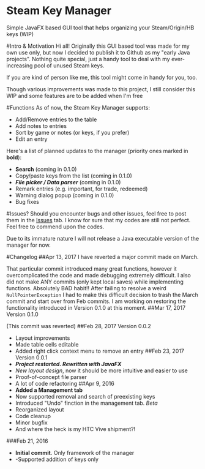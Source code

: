 # Steam Key Manager
Simple JavaFX based GUI tool that helps organizing your Steam/Origin/HB keys (WIP)

#Intro & Motivation
Hi all! Originally this GUI based tool was made for my own use only, but now I decided to publish it to Github as my "early Java projects". Nothing quite special, just a handy tool to deal with my ever-increasing pool of unused Steam keys.

If you are kind of person like me, this tool might come in handy for you, too. 

Though various improvements was made to this project, I still consider this WIP and some features are to be added when I'm free

#Functions
As of now, the Steam Key Manager supports:
- Add/Remove entries to the table
- Add notes to entries
- Sort by game or notes (or keys, if you prefer)
- Edit an entry

Here's a list of planned updates to the manager (priority ones marked in **bold**):
- **Search** (coming in 0.1.0)
- Copy/paste keys from the list (coming in 0.1.0)
- ***File picker / Data parser*** (coming in 0.1.0)
- Remark entries (e.g. important, for trade, redeemed)
- Warning dialog popup (coming in 0.1.0)
- Bug fixes

#Issues? 
Should you encounter bugs and other issues, feel free to post them in the [Issues] tab.
I know for sure that my codes are still not perfect. Feel free to commend upon the codes.

Due to its immature nature I will not release a Java executable version of the manager for now.

#Changelog
##Apr 13, 2017
I have reverted a major commit made on March. 

That particular commit introduced many great functions, however it overcomplicated the code and made debugging
extremely difficult. I also did not make ANY commits (only kept local saves) while implementing functions.
Absolutely BAD habit!! After failing to resolve a weird `NullPointerException` I had to make
 this difficult decision to trash the March commit and start over from Feb commits.
 I am working on restoring the functionality introduced in Version 0.1.0 at this moment.
##Mar 17, 2017
Version 0.1.0

(This commit was reverted)
##Feb 28, 2017
Version 0.0.2
- Layout improvements
- Made table cells editable
- Added right click context menu to remove an entry
##Feb 23, 2017
Version 0.0.1
- ***Project restarted. Rewritten with JavaFX***
- *New layout design*, now it should be more intuitive and easier to use
- Proof-of-concept file parser
- A lot of code refactoring
##Apr 9, 2016
- **Added a Management tab**
- Now supported removal and search of preexisting keys
- Introduced "Undo" finction in the management tab. *Beta*
- Reorganized layout
- Code cleanup
- Minor bugfix
- And where the heck is my HTC Vive shipment?!

###Feb 21, 2016
- **Initial commit**. Only framework of the manager
- -Supported addition of keys only

[Issues]: <https://github.com/l19980623/SteamKeyManager/issues>